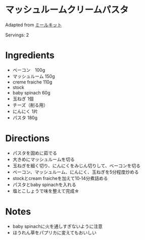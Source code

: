 # マッシュルームクリームパスタ

Adapted from [ミールキット](#)

Servings: 2

# Ingredients
- ベーコン　100g
- マッシュルーム 150g
- creme fraiche 110g
- stock
- baby spinach 60g
- 玉ねぎ 1個
- チーズ（削る用）
- にんにく 1片
- パスタ 180g

# Directions
- パスタを固めに茹でる
- 大きめにマッシュルームを切る
- 玉ねぎを細く切り、にんにくをみじん切りして、ベーコンを切る
- ベーコン、マッシュルーム、にんにく、玉ねぎを5分程度炒める
- stockとcream fraicheを加えて10‐14分煮詰める
- パスタとbaby spinachを入れる
- 塩とこしょうで味を整えて完成☆

# Notes
- baby spinachに火を通しすぎないように注意
- ほうれん草をパプリカに変えてもおいしい
